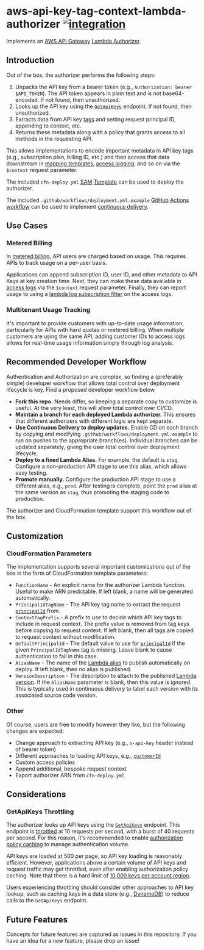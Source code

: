 # aws-api-key-tag-context-lambda-authorizer [![integration](https://github.com/aleph0io/aws-api-key-tag-context-lambda-authorizer/actions/workflows/integration.yml/badge.svg)](https://github.com/aleph0io/aws-api-key-tag-context-lambda-authorizer/actions/workflows/integration.yml)

Implements an [AWS API Gateway](https://docs.aws.amazon.com/apigateway/latest/developerguide/welcome.html) [Lambda Authorizer](https://docs.aws.amazon.com/apigateway/latest/developerguide/apigateway-use-lambda-authorizer.html).

## Introduction

Out of the box, the authorizer performs the following steps:

1. Unpacks the API key from a bearer token (e.g., `Authorization: bearer $API_TOKEN`). The API token appears in plain text and is not base64-encoded. If not found, then unauthorized.
2. Looks up the API key using the [`GetApiKeys`](https://docs.aws.amazon.com/apigateway/latest/api/API_GetApiKeys.html) endpoint. If not found, then unauthorized.
3. Extracts data from API key [tags](https://docs.aws.amazon.com/apigateway/latest/developerguide/apigateway-tagging.html) and setting request principal ID, appending to context, etc.
4. Returns these metadata along with a policy that grants access to all methods in the requesting API.

This allows implementations to encode important metadata in API key tags (e.g., subscription plan, billing ID, etc.) and then access that data downstream in [mapping templates](https://docs.aws.amazon.com/apigateway/latest/developerguide/models-mappings.html), [access logging](https://docs.aws.amazon.com/apigateway/latest/developerguide/api-gateway-mapping-template-reference.html), and so on via the `$context` request parameter.

The included `cfn-deploy.yml` [SAM](https://docs.aws.amazon.com/serverless-application-model/latest/developerguide/sam-specification.html) [Template](https://docs.aws.amazon.com/AWSCloudFormation/latest/UserGuide/template-reference.html) can be used to deploy the authorizer.

The included `.github/workflows/deployment.yml.example` [GitHub Actions workflow](https://docs.github.com/en/actions) can be used to implement [continuous delivery](https://en.wikipedia.org/wiki/Continuous_delivery).

## Use Cases

### Metered Billing

In [metered billing](https://stripe.com/docs/billing/subscriptions/usage-based), API users are charged based on usage. This requires APIs to track usage on a per-user basis.

Applications can append subscription ID, user ID, and other metadata to API Keys at key creation time. Next, they can make these data available in [access logs](https://docs.aws.amazon.com/apigateway/latest/developerguide/api-gateway-mapping-template-reference.html) via the `$context` request parameter. Finally, they can report usage to using a [lambda log subscription filter](https://docs.aws.amazon.com/AmazonCloudWatch/latest/logs/SubscriptionFilters.html#LambdaFunctionExample) on the access logs.

### Multitenant Usage Tracking

It's important to provide customers with up-to-date usage information, particularly for APIs with hard quotas or metered billing. When multiple customers are using the same API, adding customer IDs to access logs allows for real-time usage information simply through log analysis.

## Recommended Developer Workflow

Authentication and Authorization are complex, so finding a (preferably simple) developer workflow that allows total control over deployment lifecycle is key. Find a proposed developer workflow below.

* **Fork this repo.** Needs differ, so keeping a separate copy to customize is useful. At the very least, this will allow total control over CI/CD.
* **Maintain a branch for each deployed Lambda authorizer.** This ensures that different authorizers with different logic are kept separate.
* **Use Continuous Delivery to deploy updates.** Enable CD on each branch by copying and modifying `.github/workflows/deployment.yml.example` to run on pushes to the appropriate branch(es). Individual branches can be updated separately, giving the user total control over deployment lifecycle.
* **Deploy to a fixed Lambda Alias.** For example, the default is `stag`. Configure a non-production API stage to use this alias, which allows easy testing.
* **Promote manually.** Configure the production API stage to use a different alias, e.g., `prod`. After testing is complete, point the `prod` alias at the same version as `stag`, thus promoting the staging code to production.

The authorizer and CloudFormation template support this workflow out of the box.

## Customization

### CloudFormation Parameters

The implementation supports several important customizations out of the box in the form of CloudFormation template parameters:

* `FunctionName` - An explicit name for the authorizer Lambda function. Useful to make ARN predictable. If left blank, a name will be generated automatically.
* `PrincipalIdTagName` - The API key tag name to extract the request [`principalId`](https://docs.aws.amazon.com/apigateway/latest/developerguide/api-gateway-lambda-authorizer-output.html) from.
* `ContextTagPrefix` - A prefix to use to decide which API key tags to include in request context. The prefix value is removed from tag keys before copying to request context. If left blank, then all tags are copied to request context without modification.
* `DefaultPrincipalId` - The default value to use for [`principalId`](https://docs.aws.amazon.com/apigateway/latest/developerguide/api-gateway-lambda-authorizer-output.html) if the given `PrincipalIdTagName` tag is missing. Leave blank to cause authentication to fail in this case.
* `AliasName` - The name of the [Lambda alias](https://docs.aws.amazon.com/lambda/latest/dg/configuration-aliases.html) to publish automatically on deploy. If left blank, then no alias is published.
* `VersionDescription` - The description to attach to the published [Lambda version](https://docs.aws.amazon.com/lambda/latest/dg/configuration-versions.html). If the `AliasName` parameter is blank, then this value is ignored. This is typically used in continuous delivery to label each version with its associated source code version.

### Other

Of course, users are free to modify however they like, but the following changes are expected:

* Change approach to extracting API key (e.g., `x-api-key` header instead of bearer token)
* Different approaches to loading API keys, e.g., [`customerId`](https://docs.aws.amazon.com/apigateway/latest/api/API_GetApiKeys.html#API_GetApiKeys_RequestSyntax)
* Custom access policies
* Append additional, bespoke request context
* Export authorizer ARN from `cfn-deploy.yml`

## Considerations

### GetApiKeys Throttling

The authorizer looks up API keys using the [`GetApiKeys`](https://docs.aws.amazon.com/apigateway/latest/api/API_GetApiKeys.html) endpoint. This endpoint is [throttled](https://docs.aws.amazon.com/apigateway/latest/developerguide/limits.html#api-gateway-control-service-limits-table) at 10 requests per second, with a burst of 40 requests per second. For this reason, it's recommended to enable [authorization policy caching](https://docs.aws.amazon.com/apigateway/latest/developerguide/apigateway-use-lambda-authorizer.html#api-gateway-lambda-authorizer-flow) to manage authentication volume.

API keys are loaded at 500 per page, so API key loading is reasonably efficient. However, applications above a certain volume of API keys and request traffic may get throttled, even after enabling authorization policy caching. Note that there is a hard limit of [10,000 keys per account region](https://docs.aws.amazon.com/apigateway/latest/developerguide/limits.html#api-gateway-execution-service-limits-table).

Users experiencing throttling should consider other approaches to API key lookup, such as caching keys in a data store (e.g., [DynamoDB](https://aws.amazon.com/dynamodb/)) to reduce calls to the `GetApiKeys` endpoint.

## Future Features

Concepts for future features are captured as issues in this repository. If you have an idea for a new feature, please drop an issue!
